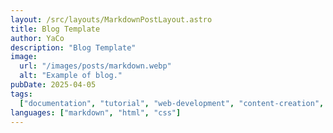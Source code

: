 ```yaml
---
layout: /src/layouts/MarkdownPostLayout.astro
title: Blog Template
author: YaCo
description: "Blog Template"
image:
  url: "/images/posts/markdown.webp"
  alt: "Example of blog."
pubDate: 2025-04-05
tags:
  ["documentation", "tutorial", "web-development", "content-creation", "writing"]
languages: ["markdown", "html", "css"]
---
```

